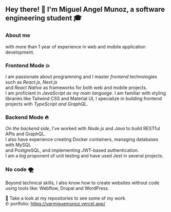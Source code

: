 ## Hey there! 👋 I'm Miguel Angel Munoz, a software engineering student 🎓 

<p>

### About me 

with more than 1 year of experience in web and mobile application development. </br> 

### Frontend Mode 💥

I am passionate about programming and I master *frontend* technologies such as *React.js*, *Next.js* </br> and *React Native* as frameworks for both web and mobile projects. </br>
I am proficient in *JavaScript as my main language*. I am familiar with styling libraries like Tailwind CSS and Material UI, I specialize in building frontend projects with *TypeScript and GraphQL*.

### Backend Mode 🔥

*On the backend side*, I've worked with *Node.js* and *Java* to build RESTful APIs and GraphQL. </br> 
I also have experience creating Docker containers, managing databases with MySQL </br> and PostgreSQL, and implementing JWT-based authentication. </br> 
I am a big proponent of unit testing and have used Jest in several projects. </br> 

### No code 🌪️
Beyond technical skills, I also know how to create websites without code using tools like: Webflow, Drupal and WordPress.

👀 Take a look at my repositories to see some of my work <br> 
✆ portfolio: https://varmiguemunoz.vercel.app/ 








